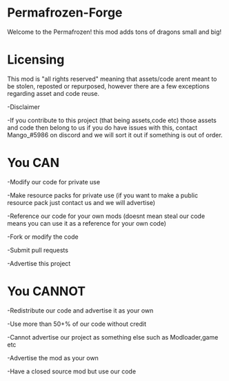 # Permafrozen-Forge


Welcome to the Permafrozen! this mod adds tons of dragons small and big!


# Licensing

This mod is "all rights reserved" meaning that assets/code arent meant to be stolen, reposted or repurposed, however there are a few exceptions regarding asset and code reuse.

-Disclaimer

-If you contribute to this project (that being assets,code etc) those assets and code then belong to us if you do have issues with this, contact Mango_#5986 on discord and we will sort it out if something is out of order.

# You CAN

-Modify our code for private use 

-Make resource packs for private use (if you want to make a public resource pack just contact us and we will advertise) 

-Reference our code for your own mods (doesnt mean steal our code means you can use it as a reference for your own code)

-Fork or modify the code

-Submit pull requests

-Advertise this project 

# You CANNOT

-Redistribute our code and advertise it as your own

-Use more than 50+% of our code without credit

-Cannot advertise our project as something else such as Modloader,game etc
 
-Advertise the mod as your own 

-Have a closed source mod but use our code


